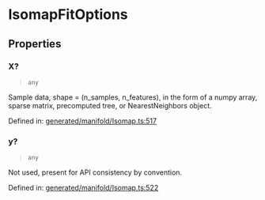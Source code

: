 # IsomapFitOptions

## Properties

### X?

> `any`

Sample data, shape = (n\_samples, n\_features), in the form of a numpy array, sparse matrix, precomputed tree, or NearestNeighbors object.

Defined in:  [generated/manifold/Isomap.ts:517](https://github.com/transitive-bullshit/scikit-learn-ts/blob/b59c1ff/packages/sklearn/src/generated/manifold/Isomap.ts#L517)

### y?

> `any`

Not used, present for API consistency by convention.

Defined in:  [generated/manifold/Isomap.ts:522](https://github.com/transitive-bullshit/scikit-learn-ts/blob/b59c1ff/packages/sklearn/src/generated/manifold/Isomap.ts#L522)
